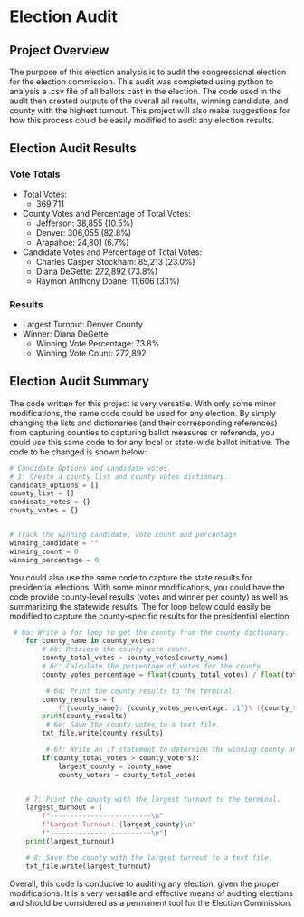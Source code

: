 # Election Audit

## Project Overview

The purpose of this election analysis is to audit the congressional election for the election commission. This audit was completed using python to analysis a .csv file of all ballots cast in the election. The code used in the audit then created outputs of the overall all results, winning candidate, and county with the highest turnout. This project will also make suggestions for how this process could be easily modified to audit any election results.

## Election Audit Results

### Vote Totals

- Total Votes:
  - 369,711
- County Votes and Percentage of Total Votes:
  - Jefferson: 38,855 (10.5%)
  - Denver: 306,055 (82.8%)
  - Arapahoe: 24,801 (6.7%)
- Candidate Votes and Percentage of Total Votes:
  - Charles Casper Stockham: 85,213 (23.0%)
  - Diana DeGette: 272,892 (73.8%)
  - Raymon Anthony Doane: 11,606 (3.1%)

### Results

- Largest Turnout: Denver County
- Winner: Diana DeGette
  - Winning Vote Percentage: 73.8%
  - Winning Vote Count: 272,892



## Election Audit Summary

The code written for this project is very versatile. With only some minor modifications, the same code could be used for any election. By simply changing the lists and dictionaries (and their corresponding references) from capturing counties to capturing ballot measures or referenda, you could use this same code to for any local or state-wide ballot initiative. The code to be changed is shown below:

```python
# Candidate Options and candidate votes.
# 1: Create a county list and county votes dictionary.
candidate_options = []
county_list = []
candidate_votes = {}
county_votes = {}


# Track the winning candidate, vote count and percentage
winning_candidate = ""
winning_count = 0
winning_percentage = 0
```

You could also use the same code to capture the state results for presidential elections. With some minor modifications, you could have the code provide county-level results (votes and winner per county) as well as summarizing the statewide results. The for loop below could easily be modified to capture the county-specific results for the presidential election:

```python
 # 6a: Write a for loop to get the county from the county dictionary.
    for county_name in county_votes:
        # 6b: Retrieve the county vote count.
        county_total_votes = county_votes[county_name]
        # 6c: Calculate the percentage of votes for the county.
        county_votes_percentage = float(county_total_votes) / float(total_votes) * 100

         # 6d: Print the county results to the terminal.
        county_results = (
            f'{county_name}: {county_votes_percentage: .1f}% ({county_total_votes:,})\n')
        print(county_results)
         # 6e: Save the county votes to a text file.
        txt_file.write(county_results)

         # 6f: Write an if statement to determine the winning county and get its vote count.
        if(county_total_votes > county_voters):
            largest_county = county_name
            county_voters = county_total_votes


    # 7: Print the county with the largest turnout to the terminal.
    largest_turnout = (
        f"-------------------------\n"
        f"Largest Turnout: {largest_county}\n"
        f"-------------------------\n")
    print(largest_turnout)

    # 8: Save the county with the largest turnout to a text file.
    txt_file.write(largest_turnout)
```

Overall, this code is conducive to auditing any election, given the proper modifications. It is a very versatile and effective means of auditing elections and should be considered as a permanent tool for the Election Commission.

